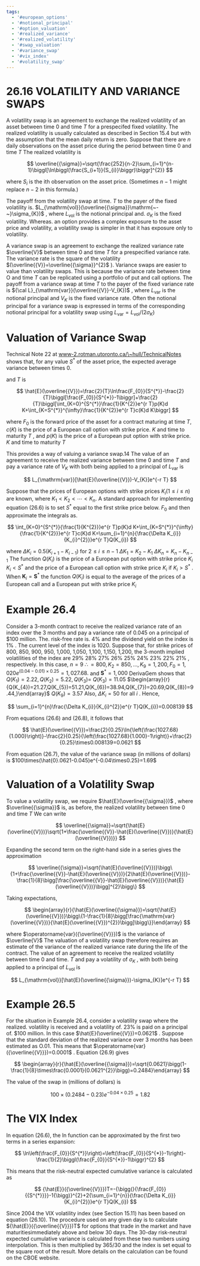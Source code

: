 ```yaml
---
tags:
  - '#european_options'
  - '#notional_principal'
  - '#option_valuation'
  - '#realized_variance'
  - '#realized_volatility'
  - '#swap_valuation'
  - '#variance_swap'
  - '#vix_index'
  - '#volatility_swap'
---
```

# 26.16 VOLATILITY AND VARIANCE SWAPS  

A volatility swap is an agreement to exchange the realized volatility of an asset between time 0 and time $T$ for a prespecifed fixed volatility. The realized volatility is usually calculated as described in Section 15.4 but with the assumption that the mean daily return is zero. Suppose that there are $n$ daily observations on the asset price during the period between time 0 and time $T$ The realized volatility is  

$$
\overline{{\sigma}}=\sqrt{\frac{252}{n-2}\sum_{i=1}^{n-1}\biggl[\ln\biggl(\frac{S_{i+1}}{S_{i}}\biggr)\biggr]^{2}}
$$  

where $S_{i}$ is the ith observation on the asset price. (Sometimes $n\mathrm{~-~}1$ might replace $n-2$ in this formula.)  

The payoff from the volatility swap at time. $T$ to the payer of the fixed volatility is. $L_{\mathrm{vol}}(\overline{{\sigma}}\mathrm{~-~}\sigma_{K})$ , where $L_{\mathrm{vol}}$ is the notional principal and. $\sigma_{K}$ is the fixed volatility. Whereas. an option provides a complex exposure to the asset price and volatility, a volatility swap is simpler in that it has exposure only to volatility.  

A variance swap is an agreement to exchange the realized variance rate $\overline{V}$ between time 0 and time $T$ for a prespecified variance rate. The variance rate is the square of the volatility $(\overline{{V}}=\overline{{\sigma}}^{2}$ ). Variance swaps are easier to value than volatility swaps. This is because the variance rate between time O and time $T$ can be replicated using a portfolio of put and call options. The payoff from a variance swap at time $T$ to the payer of the fixed variance rate is ${\cal L}_{\mathrm{var}}(\overline{{V}}-V_{K})$ , where $L_{\mathrm{var}}$ is the notional principal and $V_{K}$ is the fixed variance rate. Often the notional principal for a variance swap is expressed in terms of the corresponding notional principal for a volatility swap using $L_{\mathrm{var}}=L_{\mathrm{vol}}/(2\sigma_{K})$  

# Valuation of Variance Swap  

Technical Note 22 at www-2.rotman.utoronto.ca/\~hull/TechnicalNotes shows that, for any value $S^{*}$ of the asset price, the expected average variance between times 0.  

and $T$ is  

$$
\hat{E}(\overline{{V}})=\frac{2}{T}\ln\frac{F_{0}}{S^{*}}-\frac{2}{T}\biggl[\frac{F_{0}}{S^{*}}-1\biggr]+\frac{2}{T}\biggl[\int_{K=0}^{S^{*}}\frac{1}{K^{2}}e^{r T}p(K)d K+\int_{K=S^{*}}^{\infty}\frac{1}{K^{2}}e^{r T}c(K)d K\biggr]
$$  

where $F_{0}$ is the forward price of the asset for a contract maturing at time $T,c(K)$ is the price of a European call option with strike price. $K$ and time to maturity $T$ , and $p(K)$ is the price of a European put option with strike price. $K$ and time to maturity $T$  

This provides a way of valuing a variance swap.14 The value of an agreement to receive the realized variance between time 0 and time $T$ and pay a variance rate of $V_{K}$ with both being applied to a principal of $L_{\mathrm{var}}$ is  

$$
L_{\mathrm{var}}[\hat{E}(\overline{{V}})-V_{K}]e^{-r T}
$$  

Suppose that the prices of European options with strike prices $K_{i}(1\leq i\leq n)$ are known, where $K_{1}<K_{2}<\cdots<K_{n}.$ A standard approach for implementing equation (26.6) is to set $S^{*}$ equal to the first strike price below. $F_{0}$ and then approximate the integrals as.  

$$
\int_{K=0}^{S^{*}}{\frac{1}{K^{2}}}e^{r T}p(K)d K+\int_{K=S^{*}}^{\infty}{\frac{1}{K^{2}}}e^{r T}c(K)d K=\sum_{i=1}^{n}{\frac{\Delta K_{i}}{K_{i}^{2}}}e^{r T}Q(K_{i})
$$  

where $\Delta K_{i}=0.5(K_{i+1}-K_{i-1})$ for $2\leq i\leq n-1$ $\Delta K_{1}=K_{2}-K_{1}$ $\Delta K_{n}=K_{n}-K_{n-1}$ The function $Q(K_{i})$ is the price of a European put option with strike price $K_{i}$ $K_{i}<S^{*}$ and the price of a European call option with strike price $K_{i}$ if $K_{i}>S^{*}$ . When $\boldsymbol{K}_{i}=\boldsymbol{S}^{*}$ the function $Q(K_{i})$ is equal to the average of the prices of a European call and a European put with strike price $K_{i}$  

# Example 26.4  

Consider a 3-month contract to receive the realized variance rate of an index over the 3 months and pay a variance rate of 0.045 on a principal of $\$100$ million. The. risk-free rate is. $4\%$ and the dividend yield on the index is $1\%$ . The current level of the index is 1020. Suppose that, for strike prices of 800, 850, 900, 950, 1,000, 1,050, 1,100, 1,150, 1,200, the 3-month implied volatilities of the index are $29\%$ $28\%$ $27\%$ $26\%$ $25\%$ $24\%$ $23\%$ $22\%$ $21\%$ , respectively. In this case, $n=9$ $\therefore=800,K_{2}=850,\ldots,K_{9}=1,200,F_{0}=1,020e^{(0.04-0.01)\times0.25}=1,027.68.$ and $\boldsymbol{S}^{*}=1{,}000$ DerivaGem shows that $Q(K_{1})=2.22,Q(K_{2})=5.22,Q(K_{3})=$ $Q(K_{3})=11.05$ $\begin{array}{r}{Q(K_{4})=21.27,Q(K_{5})=51.21,Q(K_{6})=38.94,Q(K_{7})=20.69,Q(K_{8})=9.44,}\end{array}$ $Q(K_{9})=3.57$ Also, $\Delta K_{i}=50$ for all $i$ . Hence,  

$$
\sum_{i=1}^{n}\frac{\Delta K_{i}}{K_{i}^{2}}e^{r T}Q(K_{i})=0.008139
$$  

From equations (26.6) and (26.8), it follows that  

$$
\hat{E}(\overline{{V}})=\frac{2}{0.25}\ln{\left(\frac{1027.68}{1.000}\right)}-\frac{2}{0.25}{\left(\frac{1027.68}{1.000}-1\right)}+\frac{2}{0.25}\times0.008139=0.0621
$$  

From equation (26.7), the value of the variance swap (in millions of dollars) is $100\times(\hat{0}.0621-0.045)e^{-0.04\times0.25}=1.69$  

# Valuation of a Volatility Swap  

To value a volatility swap, we require $\hat{E}(\overline{{\sigma}})$ , where $\overline{{\sigma}}$ is, as before, the realized volatility between time 0 and time $T$ We can write  

$$
\overline{{\sigma}}=\sqrt{\hat{E}(\overline{{V}})}\sqrt{1+\frac{\overline{{V}}-\hat{E}(\overline{{V}})}{\hat{E}(\overline{{V}})}}
$$  

Expanding the second term on the right-hand side in a series gives the approximation  

$$
\overline{{\sigma}}=\sqrt{\hat{E}(\overline{{V}})}\bigg\{1+\frac{\overline{{V}}-\hat{E}(\overline{{V}})}{2\hat{E}(\overline{{V}})}-\frac{1}{8}\bigg[\frac{\overline{{V}}-\hat{E}(\overline{{V}})}{\hat{E}(\overline{{V}})}\bigg]^{2}\bigg\}
$$  

Taking expectations,  

$$
\begin{array}{r}{\hat{E}(\overline{{\sigma}})=\sqrt{\hat{E}(\overline{{V}})}\bigg\{1-\frac{1}{8}\bigg[\frac{\mathrm{var}(\overline{{V}})}{\hat{E}(\overline{{V}})^{2}}\bigg]\bigg\}}\end{array}
$$  

where $\operatorname{var}({\overline{{V}}})$ is the variance of $\overline{V}$ The valuation of a volatility swap therefore requires an estimate of the variance of the realized variance rate during the life of the contract. The value of an agreement to receive the realized volatility between time 0 and time. $T$ and pay a volatility of $\sigma_{K}$ , with both being applied to a principal of $L_{\mathrm{vol}}$ is  

$$
L_{\mathrm{vol}}[\hat{E}(\overline{{\sigma}})-\sigma_{K}]e^{-r T}
$$  

# Example 26.5  

For the situation in Example 26.4, consider a volatility swap where the realized. volatility is received and a volatility of. $23\%$ is paid on a principal of. $\$100$ million. In this case $\hat{E}(\overline{{V}})=0.0621$ . Suppose that the standard deviation of the realized variance over 3 months has been estimated as O.01. This means that $\operatorname{var}({\overline{{V}}})=0.0001$ . Equation (26.9) gives  

$$
\begin{array}{r}{\hat{E}(\overline{{\sigma}})=\sqrt{0.0621}\bigg(1-\frac{1}{8}\times\frac{0.0001}{0.0621^{2}}\bigg)=0.2484}\end{array}
$$  

The value of the swap in (millions of dollars) is  

$$
100\times(0.2484-0.23)e^{-0.04\times0.25}=1.82
$$  

# The VIX Index  

In equation (26.6), the ln function can be approximated by the first two terms in a series expansion:  

$$
\ln\left(\frac{F_{0}}{S^{*}}\right)=\left(\frac{F_{0}}{S^{*}}-1\right)-\frac{1}{2}\biggl(\frac{F_{0}}{S^{*}}-1\biggr)^{2}
$$  

This means that the risk-neutral expected cumulative variance is calculated as  

$$
{\hat{E}}({\overline{{V}}})T=-{\bigg(}{\frac{F_{0}}{{S^{*}}}}-1{\bigg)}^{2}+2{\sum_{i=1}^{n}}{\frac{\Delta K_{i}}{K_{i}^{2}}}e^{r T}Q(K_{i})
$$  

Since 2004 the VIX volatility index (see Section 15.11) has been based on equation (26.10). The procedure used on any given day is to calculate ${\hat{E}}({\overline{{V}}})T$ for options that trade in the market and have maturitiesimmediately above and below 30 days. The 30-day risk-neutral expected cumulative variance is calculated from these two numbers using interpolation. This is then multiplied by 365/30 and the index is set equal to the square root of the result. More details on the calculation can be found on the CBOE website.  

